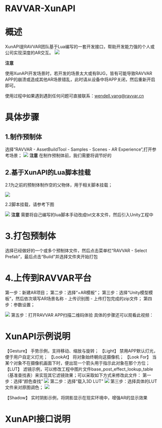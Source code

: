 # RAVVAR-XunAPI
# 概述
XunAPI是RAVVAR团队基于Lua编写的一套开发接口，帮助开发能力强的个人或公司实现深度的AR交互。
![](RAVVAR-XunAPI/XunAPI.png)

**注意**

使用XunAPI开发场景时，若开发的场景太大或有BUG，皆有可能导致RAVVAR APP的崩溃或造成其他AR场景错乱，此时请从设备中将APP关闭，然后重新开启即可。

使用过程中如果遇到遇到任何问题可直接联系：wendell.yang@ravvar.cn

# 具体步骤
## 1.制作预制体
选择“RAVVAR - AssetBuildTool - Samples - Scenes - AR Experience”,打开参考场景；
![](RAVVAR-XunAPI/XunAPI3.png)
**注意**
在制作预制体前，我们需要将调节好的

## 2.基于XunAPI的Lua脚本挂载
2.1为之前的预制体制作空的父物体，用于相关脚本挂载；

![](RAVVAR-XunAPI/XunAPI4.png)

2.2脚本挂载，请参考下图

![](RAVVAR-XunAPI/XunAPI5.png)
**注意**
需要将自己编写的lua脚本手动改成txt文本文件，然后引入Unity工程中
# 3.打包预制体
选择已经做好的一个或多个预制体文件，然后点击菜单栏“RAVVAR - Select Prefab”，最后点击“Build”并选择文件夹开始打包

# 4.上传到RAVVAR平台
第一步：新建AR项目；
第二步：选择“+AR模板”；
第三步：选择“Unity模型模板”，然后依次填写AR场景名称 - 上传识别图 - 上传打包完成的zip文件；
第四步：参数设置；

![](RAVVAR-XunAPI/XunAPI6.png)
第五步：打开RAVVAR APP扫描二维码体验
具体的步骤还可以观看此视频：

# XunAPI示例说明
【Gesture】
手势示例，支持移动、缩放与旋转；
【Light】
禁用APP默认灯光，便于用户自定义灯光；
【LookAt】
将对象始终朝向这摄像机；
【Look For】
当某个对象不在摄像机画面下时，便出现一个箭头用于指示此对象在那个方位；
【LUT】
滤镜示例，可以修改工程中图片文件base_post_effect_lookup_table（基准查找表）来实现其它滤镜效果；可以采取如下方式来修改此文件：
第一步：选择“颜色查找”
![](RAVVAR-XunAPI/XunAPI7.png)
第二步：选择“载入3D LUT”
![](RAVVAR-XunAPI/XunAPI8.png)
第三步：选择具体的LUT文件来对原图调色；
![](RAVVAR-XunAPI/E1EBF006-1BB4-4FD6-A06D-2D55A555B1FF.png)


【Shadow】
实时阴影示例，将阴影显示在现实环境中，增强AR的显示效果
# XunAPI接口说明